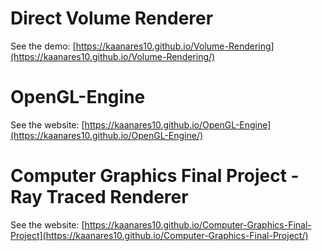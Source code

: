 # Direct Volume Renderer
See the demo: [https://kaanares10.github.io/Volume-Rendering](https://kaanares10.github.io/Volume-Rendering/)

# OpenGL-Engine
See the website: [https://kaanares10.github.io/OpenGL-Engine](https://kaanares10.github.io/OpenGL-Engine/)

# Computer Graphics Final Project - Ray Traced Renderer
See the website: [https://kaanares10.github.io/Computer-Graphics-Final-Project](https://kaanares10.github.io/Computer-Graphics-Final-Project/)
